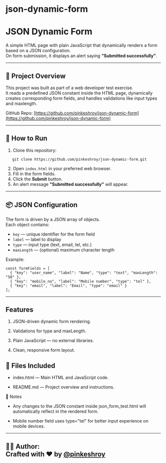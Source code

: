 # json-dynamic-form

# JSON Dynamic Form

A simple HTML page with plain JavaScript that dynamically renders a form based on a JSON configuration.  
On form submission, it displays an alert saying **"Submitted successfully"**.

---

## 📑 Project Overview

This project was built as part of a web developer test exercise.  
It reads a predefined JSON constant inside the HTML page, dynamically creates corresponding form fields, and handles validations like input types and maxlength.

GitHub Repo: [https://github.com/pinkeshroy/json-dynamic-form](https://github.com/pinkeshroy/json-dynamic-form)

---

## 🚀 How to Run

1. Clone this repository:
```
   git clone https://github.com/pinkeshroy/json-dynamic-form.git
```
2. Open `index.html` in your preferred web browser.
3. Fill in the form fields.
4. Click the **Submit** button.
5. An alert message **"Submitted successfully"** will appear.

---

## 📦 JSON Configuration

The form is driven by a JSON array of objects.  
Each object contains:
- `key` — unique identifier for the form field
- `label` — label to display
- `type` — input type (text, email, tel, etc.)
- `maxLength` — (optional) maximum character length

Example:
```
const formFields = [
  { "key": "user_name", "label": "Name", "type": "text", "maxLength": "50" },
  { "key": "mobile_no", "label": "Mobile number", "type": "tel" },
  { "key": "email", "label": "Email", "type": "email" }
];
```
---
## Features
1. JSON-driven dynamic form rendering.

2. Validations for type and maxLength.

3. Plain JavaScript — no external libraries.

4. Clean, responsive form layout.

## 📄 Files Included
* index.html — Main HTML and JavaScript code.

* README.md — Project overview and instructions.

📖 Notes
* Any changes to the JSON constant inside json_form_test.html will automatically reflect in the rendered form.

* Mobile number field uses type="tel" for better input experience on mobile devices.
---

**🧑‍💻 Author:**  
Crafted with ❤️ by [@pinkeshroy](https://github.com/pinkeshroy)
---
